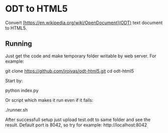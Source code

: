 # ODT to HTML5

Convert [https://en.wikipedia.org/wiki/OpenDocument](ODT) text document to HTML5.

## Running

Just get the code and make temporary folder writable by web server. For example:

 git clone https://github.com/jroivas/odt-html5.git
 cd odt-html5

Start by:

 python index.py

Or script which makes it run even if it fails:

 ./runner.sh

After successfull setup just upload test.odt to same folder and see the result.
Default port is 8042, so try for example: http://localhost:8042
